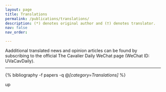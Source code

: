 ```yaml
---
layout: page
title: Translations
permalink: /publications/translations/
description: (*) denotes original author and (†) denotes translator.
nav: false
nav_order:

---
```

Aadditional translated news and opinion articles can be found by subscribing to the official The Cavalier Daily WeChat page (WeChat ID: UVaCavDaily).

---
<!-- _pages/translations.md -->
<div class="publications">

{% bibliography -f papers -q @*[category=Translations]* %}

</div>
up
